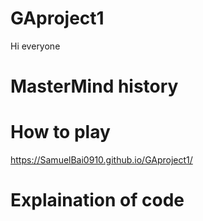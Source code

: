 # GAproject1
  Hi everyone

# MasterMind history

# How to play
https://SamuelBai0910.github.io/GAproject1/
# Explaination of code

